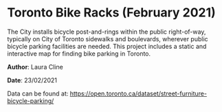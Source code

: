 # Toronto Bike Racks (February 2021)

The City installs bicycle post-and-rings within the public right-of-way, typically on City of Toronto sidewalks and boulevards, wherever public bicycle parking facilities are needed. This project includes a static and interactive map for finding bike parking in Toronto. 

**Author**: Laura Cline 

**Date**: 23/02/2021

Data can be found at: https://open.toronto.ca/dataset/street-furniture-bicycle-parking/
